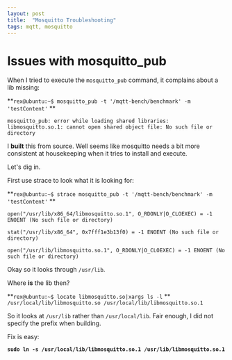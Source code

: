 ```yaml
---
layout: post
title:  "Mosquitto Troubleshooting"
tags: mqtt, mosquitto
---
```


# Issues with mosquitto_pub

When I tried to execute the `mosquitto_pub` command, it complains about a lib missing:

**`rex@ubuntu:~$ mosquitto_pub -t '/mqtt-bench/benchmark' -m 'testContent'`
**

`mosquitto_pub: error while loading shared libraries: libmosquitto.so.1: cannot open shared object file: No such file or directory`

I **built** this from source. Well seems like mosquitto needs a bit more consistent at housekeeping when it tries to install and execute.

Let's dig in.

First use strace to look what it is looking for:

**`rex@ubuntu:~$ strace mosquitto_pub -t '/mqtt-bench/benchmark' -m 'testContent'`
**

`open("/usr/lib/x86_64/libmosquitto.so.1", O_RDONLY|O_CLOEXEC) = -1 ENOENT (No such file or directory)
`

`stat("/usr/lib/x86_64", 0x7fff1e3b13f0) = -1 ENOENT (No such file or directory)
`

`open("/usr/lib/libmosquitto.so.1", O_RDONLY|O_CLOEXEC) = -1 ENOENT (No such file or directory)
`

Okay so it looks through `/usr/lib`.

Where **is** the lib then?

**`rex@ubuntu:~$ locate libmosquitto.so|xargs ls -l`
**
`/usr/local/lib/libmosquitto.so
/usr/local/lib/libmosquitto.so.1
`

So it looks at `/usr/lib` rather than `/usr/local/lib`. Fair enough, I did not specify the prefix when building.

Fix is easy:

**`sudo ln -s /usr/local/lib/libmosquitto.so.1 /usr/lib/libmosquitto.so.1`**

